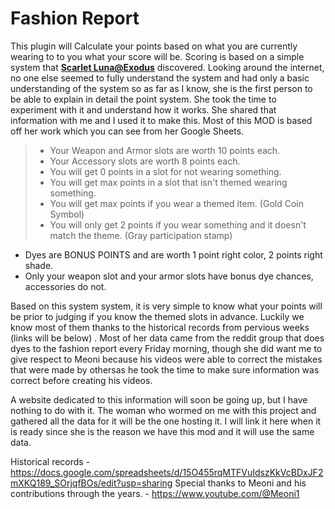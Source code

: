 # Fashion Report

This plugin will Calculate your points based on what you are currently wearing to to you what your score will be. Scoring is based on a simple system that <b>[Scarlet Luna@Exodus](https://na.finalfantasyxiv.com/lodestone/character/42275509/)</b> discovered. Looking around the internet, no one else seemed to fully understand the system and had only a basic understanding of the system so as far as I know, she is the first person to be able to explain in detail the point system. She took the time to experiment with it and understand how it works. She shared that information with me and I used it to make this. Most of this MOD is based off her work which you can see from her Google Sheets.


>- Your Weapon and Armor slots are worth 10 points each.<br>
>- Your Accessory slots are worth 8 points each.<br>
>- You will get 0 points in a slot for not wearing something.<br>
>- You will get max points in a slot that isn't themed wearing something.<br>
>- You will get max points if you wear a themed item. (Gold Coin Symbol)<br>
>- You will only get 2 points if you wear something and it doesn't match the theme. (Gray participation stamp)

* Dyes are BONUS POINTS and are worth 1 point right color, 2 points right shade.
* Only your weapon slot and your armor slots have bonus dye chances, accessories do not.

Based on this system system, it is very simple to know what your points will be prior to judging if you know the themed slots in advance. Luckily we know most of them thanks to the historical records from pervious weeks (links will be below) . Most of her data came from the reddit group that does dyes to the fashion report every Friday morning, though she did want me to give respect to Meoni because his videos were able to correct the mistakes that were made by othersas he took the time to make sure information was correct before creating his videos.

A website dedicated to this information will soon be going up, but I have nothing to do with it. The woman who wormed on me with this project and gathered all the data for it will be the one hosting it. I will link it here when it is ready since she is the reason we have this mod and it will use the same data.


Historical records - https://docs.google.com/spreadsheets/d/15O455rqMTFVuIdszKkVcBDxJF2mXKQ189_SOrjqfBOs/edit?usp=sharing
Special thanks to Meoni and his contributions through the years. - https://www.youtube.com/@Meoni1
